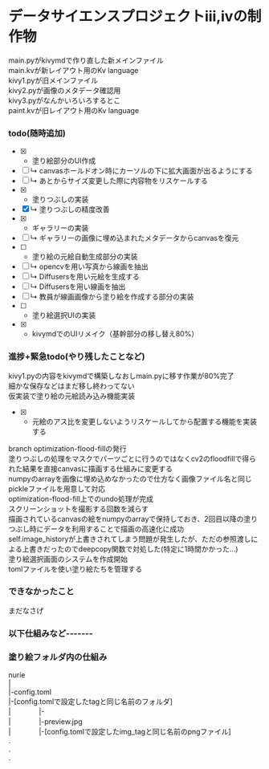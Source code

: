 #  データサイエンスプロジェクトⅲ,ⅳの制作物

main.pyがkivymdで作り直した新メインファイル  
main.kvが新レイアウト用のKv language  
kivy1.pyが旧メインファイル  
kivy2.pyが画像のメタデータ確認用  
kivy3.pyがなんかいろいろするとこ  
paint.kvが旧レイアウト用のKv language  

### todo(随時追加)

- [x] - 塗り絵部分のUI作成
- [ ] ↳ canvasホールドオン時にカーソルの下に拡大画面が出るようにする
- [ ] ↳ あとからサイズ変更した際に内容物をリスケールする 
- [x] - 塗りつぶしの実装
- [x] ↳ 塗りつぶしの精度改善
- [x] - ギャラリーの実装
- [ ] ↳ ギャラリーの画像に埋め込まれたメタデータからcanvasを復元
- [ ] - 塗り絵の元絵自動生成部分の実装
- [ ] ↳ opencvを用い写真から線画を抽出
- [ ] ↳ Diffusersを用い元絵を生成する
- [ ] ↳ Diffusersを用い線画を抽出
- [ ] ↳ 教員が線画画像から塗り絵を作成する部分の実装
- [ ] - 塗り絵選択UIの実装
- [x] - kivymdでのUIリメイク（基幹部分の移し替え80%）

### 進捗+緊急todo(やり残したことなど)
kivy1.pyの内容をkivymdで構築しなおしmain.pyに移す作業が80%完了  
細かな保存などはまだ移し終わってない  
仮実装で塗り絵の元絵読み込み機能実装  
- [x] - 元絵のアス比を変更しないようリスケールしてから配置する機能を実装する

branch optimization-flood-fillの発行  
塗りつぶしの処理をマスクでパーツごとに行うのではなくcv2のfloodfillで得られた結果を直接canvasに描画する仕組みに変更する  
numpyのarrayを画像に埋め込めなかったので仕方なく画像ファイル名と同じpickleファイルを用意して対応  
optimization-flood-fill上でのundo処理が完成  
スクリーンショットを撮影する回数を減らす  
描画されているcanvasの絵をnumpyのarrayで保持しておき、2回目以降の塗りつぶし時にデータを利用することで描画の高速化に成功  
self.image_historyが上書きされてしまう問題が発生したが、ただの参照渡しによる上書きだったのでdeepcopy関数で対処した(特定に1時間かかった...)  
塗り絵選択画面のシステムを作成開始  
tomlファイルを使い塗り絵たちを管理する  




### できなかったこと

まだなさげ


### 以下仕組みなど-------

### 塗り絵フォルダ内の仕組み

nurie  
  |  
  |-config.toml  
  |-[config.tomlで設定したtagと同じ名前のフォルダ]  
  |　　　　|-  
  |　　　　|-preview.jpg  
  |　　　　|-[config.tomlで設定したimg_tagと同じ名前のpngファイル]  
  .  
  .  
  .  
